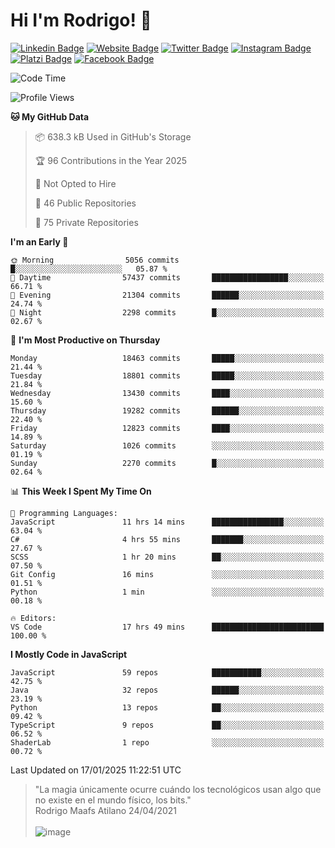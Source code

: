 # Hi I'm Rodrigo! 👋
[![Linkedin Badge](https://img.shields.io/badge/-rmaafs-blue?style=flat&logo=Linkedin&logoColor=white&link=https://www.linkedin.com/in/rmaafs/)](https://www.linkedin.com/in/rmaafs/)
[![Website Badge](https://img.shields.io/badge/-rmaafs.com-0a192f?style=flat&logo=Google-Chrome&logoColor=white&link=https://rmaafs.com)](https://rmaafs.com)
[![Twitter Badge](https://img.shields.io/badge/-@royendero-1ca0f1?style=flat&labelColor=1ca0f1&logo=twitter&logoColor=white&link=https://twitter.com/royendero)](https://twitter.com/royendero)
[![Instagram Badge](https://img.shields.io/badge/-@rmaafs-purple?style=flat&logo=instagram&logoColor=white&link=https://instagram.com/rmaafs/)](https://instagram.com/rmaafs)
[![Platzi Badge](https://img.shields.io/badge/-rmaafs-203845?style=flat&logo=Platzi&logoColor=98CA3F&link=https://platzi.com/p/rmaafs/)](https://platzi.com/p/rmaafs/)
[![Facebook Badge](https://img.shields.io/badge/-rmaafs-046CE4?style=flat&logo=Facebook&logoColor=white&link=https://www.facebook.com/rmaafs/)](https://www.facebook.com/rmaafs/)

<!--START_SECTION:waka-->
![Code Time](http://img.shields.io/badge/Code%20Time-3%2C224%20hrs%204%20mins-blue)

![Profile Views](http://img.shields.io/badge/Profile%20Views-0-blue)

**🐱 My GitHub Data** 

> 📦 638.3 kB Used in GitHub's Storage 
 > 
> 🏆 96 Contributions in the Year 2025
 > 
> 🚫 Not Opted to Hire
 > 
> 📜 46 Public Repositories 
 > 
> 🔑 75 Private Repositories 
 > 
**I'm an Early 🐤** 

```text
🌞 Morning                5056 commits        █░░░░░░░░░░░░░░░░░░░░░░░░   05.87 % 
🌆 Daytime                57437 commits       █████████████████░░░░░░░░   66.71 % 
🌃 Evening                21304 commits       ██████░░░░░░░░░░░░░░░░░░░   24.74 % 
🌙 Night                  2298 commits        █░░░░░░░░░░░░░░░░░░░░░░░░   02.67 % 
```
📅 **I'm Most Productive on Thursday** 

```text
Monday                   18463 commits       █████░░░░░░░░░░░░░░░░░░░░   21.44 % 
Tuesday                  18801 commits       █████░░░░░░░░░░░░░░░░░░░░   21.84 % 
Wednesday                13430 commits       ████░░░░░░░░░░░░░░░░░░░░░   15.60 % 
Thursday                 19282 commits       ██████░░░░░░░░░░░░░░░░░░░   22.40 % 
Friday                   12823 commits       ████░░░░░░░░░░░░░░░░░░░░░   14.89 % 
Saturday                 1026 commits        ░░░░░░░░░░░░░░░░░░░░░░░░░   01.19 % 
Sunday                   2270 commits        █░░░░░░░░░░░░░░░░░░░░░░░░   02.64 % 
```


📊 **This Week I Spent My Time On** 

```text
💬 Programming Languages: 
JavaScript               11 hrs 14 mins      ████████████████░░░░░░░░░   63.04 % 
C#                       4 hrs 55 mins       ███████░░░░░░░░░░░░░░░░░░   27.67 % 
SCSS                     1 hr 20 mins        ██░░░░░░░░░░░░░░░░░░░░░░░   07.50 % 
Git Config               16 mins             ░░░░░░░░░░░░░░░░░░░░░░░░░   01.51 % 
Python                   1 min               ░░░░░░░░░░░░░░░░░░░░░░░░░   00.18 % 

🔥 Editors: 
VS Code                  17 hrs 49 mins      █████████████████████████   100.00 % 
```

**I Mostly Code in JavaScript** 

```text
JavaScript               59 repos            ███████████░░░░░░░░░░░░░░   42.75 % 
Java                     32 repos            ██████░░░░░░░░░░░░░░░░░░░   23.19 % 
Python                   13 repos            ██░░░░░░░░░░░░░░░░░░░░░░░   09.42 % 
TypeScript               9 repos             ██░░░░░░░░░░░░░░░░░░░░░░░   06.52 % 
ShaderLab                1 repo              ░░░░░░░░░░░░░░░░░░░░░░░░░   00.72 % 
```




 Last Updated on 17/01/2025 11:22:51 UTC
<!--END_SECTION:waka-->

> "La magia únicamente ocurre cuándo los tecnológicos usan algo que no existe en el mundo físico, los bits."<br>
>  Rodrigo Maafs Atilano 24/04/2021
<br><br>
![image](https://user-images.githubusercontent.com/47652130/116024039-ff6eb680-a612-11eb-8b42-290c8922697e.png)
